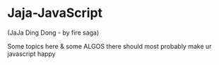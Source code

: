 # Jaja-JavaScript
(JaJa Ding Dong - by fire saga)

Some topics here & some ALGOS there should most probably make ur javascript happy

